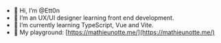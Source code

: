- 👋 Hi, I’m @Ett0n
- 👀 I’m an UX/UI designer learning front end development.
- 🌱 I’m currently learning TypeScript, Vue and Vite.
- 🔗 My playground: [https://mathieunotte.me/](https://mathieunotte.me/)

<!---
Ett0n/Ett0n is a ✨ special ✨ repository because its `README.md` (this file) appears on your GitHub profile.
You can click the Preview link to take a look at your changes.
--->
